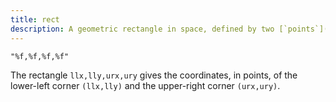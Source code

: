 ```yaml
---
title: rect
description: A geometric rectangle in space, defined by two [`points`](/docs/attr-types/point/)
---
```

`"%f,%f,%f,%f"`

The rectangle `llx,lly,urx,ury` gives the coordinates, in points, of the
lower-left corner `(llx,lly)` and the upper-right corner `(urx,ury)`.
